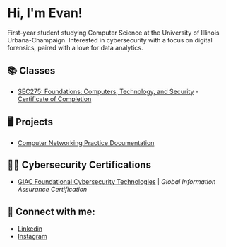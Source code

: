 <h1>Hi, I'm Evan! <br/> </h1>

<p>
First-year student studying Computer Science at the University of Illinois Urbana-Champaign. Interested in cybersecurity with a focus on digital forensics, paired with a love for data analytics. 
</p>


<h2> 📚 Classes </h2>

  *  [SEC275: Foundations: Computers, Technology, and Security](https://www.sans.org/cyber-security-courses/foundations/)  -  [Certificate of Completion]()
<h2> 🖥️ Projects </h2>

  *  [Computer Networking Practice Documentation](https://github.com/evanlin23/Cisco-Packet-Tracer)

<h2> 👨‍💻 Cybersecurity Certifications </h2>

  *  [GIAC Foundational Cybersecurity Technologies](https://www.credly.com/badges/baf18ba1-acc1-4a9a-8de0-e92e626df1b0/public_url) | <i> Global Information Assurance Certification </i> 
<h2> 🤳 Connect with me:</h2>

  *  [Linkedin](https://www.linkedin.com/in/evanlin366/)
  *  [Instagram](https://www.instagram.com/evanlin23/)
<!--
**evanlin23/evanlin23** is a ✨ _special_ ✨ repository because its `README.md` (this file) appears on your GitHub profile.

Here are some ideas to get you started:

- 🔭 I’m currently working on ...
- 🌱 I’m currently learning ...
- 👯 I’m looking to collaborate on ...
- 🤔 I’m looking for help with ...
- 💬 Ask me about ...
- 📫 How to reach me: ...
- 😄 Pronouns: ...
- ⚡ Fun fact: ...
-->
